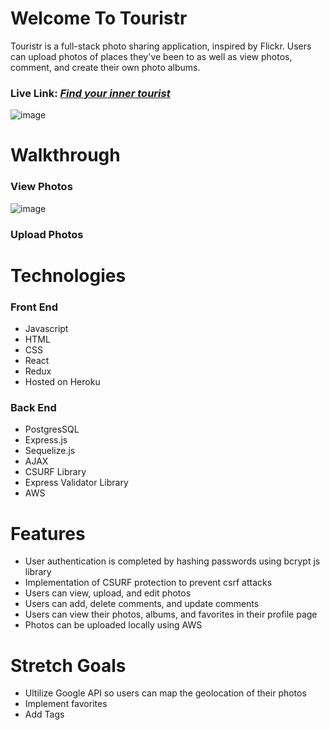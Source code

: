 # Welcome To Touristr
Touristr is a full-stack photo sharing application, inspired by Flickr. Users can upload photos of places they've been to as well as view photos, comment, and create their own photo albums.

### Live Link: [*Find your inner tourist*](https://touristr-lens.herokuapp.com/)
![image](https://user-images.githubusercontent.com/73407516/129507988-fb0e7ff1-4454-4044-97cc-19f28d54c5f1.png)
<p>

# Walkthrough
### View Photos
![image](https://user-images.githubusercontent.com/73407516/129508013-ba7a44aa-cd12-4df8-b4de-c59f5fc5cb9e.png)

### Upload Photos 
 
# Technologies
### Front End
* Javascript
* HTML
* CSS
* React
* Redux
* Hosted on Heroku

### Back End
* PostgresSQL
* Express.js
* Sequelize.js
* AJAX
* CSURF Library
* Express Validator Library
* AWS


# Features
* User authentication is completed by hashing passwords using bcrypt js library
* Implementation of CSURF protection to prevent csrf attacks
* Users can view, upload, and edit photos
* Users can add, delete comments, and update comments
* Users can view their photos, albums, and favorites in their profile page
* Photos can be uploaded locally using AWS

# Stretch Goals
* Ultilize Google API so users can map the geolocation of their photos
* Implement favorites
* Add Tags
